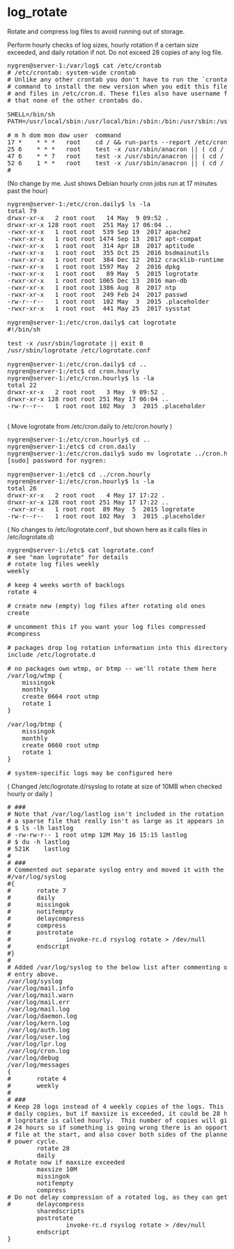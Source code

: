 # log_rotate
Rotate and compress log files to avoid running out of storage. 

Perform hourly checks of log sizes, hourly rotation if a certain size exceeded, and
daily rotation if not. Do not exceed 28 copies of any log file.

<pre>
nygren@server-1:/var/log$ cat /etc/crontab
# /etc/crontab: system-wide crontab
# Unlike any other crontab you don't have to run the `crontab'
# command to install the new version when you edit this file
# and files in /etc/cron.d. These files also have username fields,
# that none of the other crontabs do.

SHELL=/bin/sh
PATH=/usr/local/sbin:/usr/local/bin:/sbin:/bin:/usr/sbin:/usr/bin

# m h dom mon dow user  command
17 *    * * *   root    cd / && run-parts --report /etc/cron.hourly
25 6    * * *   root    test -x /usr/sbin/anacron || ( cd / && run-parts --report /etc/cron.daily )
47 6    * * 7   root    test -x /usr/sbin/anacron || ( cd / && run-parts --report /etc/cron.weekly )
52 6    1 * *   root    test -x /usr/sbin/anacron || ( cd / && run-parts --report /etc/cron.monthly )
#
</pre>
(No change by me. Just shows Debian hourly cron jobs run at 17 minutes past the hour)
<pre>
nygren@server-1:/etc/cron.daily$ ls -la
total 79
drwxr-xr-x   2 root root   14 May  9 09:52 .
drwxr-xr-x 128 root root  251 May 17 06:04 ..
-rwxr-xr-x   1 root root  539 Sep 19  2017 apache2
-rwxr-xr-x   1 root root 1474 Sep 13  2017 apt-compat
-rwxr-xr-x   1 root root  314 Apr 18  2017 aptitude
-rwxr-xr-x   1 root root  355 Oct 25  2016 bsdmainutils
-rwxr-xr-x   1 root root  384 Dec 12  2012 cracklib-runtime
-rwxr-xr-x   1 root root 1597 May  2  2016 dpkg
-rwxr-xr-x   1 root root   89 May  5  2015 logrotate
-rwxr-xr-x   1 root root 1065 Dec 13  2016 man-db
-rwxr-xr-x   1 root root 1386 Aug  8  2017 ntp
-rwxr-xr-x   1 root root  249 Feb 24  2017 passwd
-rw-r--r--   1 root root  102 May  3  2015 .placeholder
-rwxr-xr-x   1 root root  441 May 25  2017 sysstat

nygren@server-1:/etc/cron.daily$ cat logrotate
#!/bin/sh

test -x /usr/sbin/logrotate || exit 0
/usr/sbin/logrotate /etc/logrotate.conf

nygren@server-1:/etc/cron.daily$ cd ..
nygren@server-1:/etc$ cd cron.hourly
nygren@server-1:/etc/cron.hourly$ ls -la
total 22
drwxr-xr-x   2 root root   3 May  9 09:52 .
drwxr-xr-x 128 root root 251 May 17 06:04 ..
-rw-r--r--   1 root root 102 May  3  2015 .placeholder

</pre>
( Move logrotate from /etc/cron.daily to /etc/cron.hourly )
<pre>
nygren@server-1:/etc/cron.hourly$ cd ..
nygren@server-1:/etc$ cd cron.daily
nygren@server-1:/etc/cron.daily$ sudo mv logrotate ../cron.hourly/logrotate
[sudo] password for nygren:

nygren@server-1:/etc$ cd ../cron.hourly
nygren@server-1:/etc/cron.hourly$ ls -la
total 26
drwxr-xr-x   2 root root   4 May 17 17:22 .
drwxr-xr-x 128 root root 251 May 17 17:22 ..
-rwxr-xr-x   1 root root  89 May  5  2015 logrotate
-rw-r--r--   1 root root 102 May  3  2015 .placeholder
</pre>
( No changes to /etc/logrotate.conf , but shown here as it calls files in /etc/logrotate.d)
<pre>
nygren@server-1:/etc$ cat logrotate.conf
# see "man logrotate" for details
# rotate log files weekly
weekly

# keep 4 weeks worth of backlogs
rotate 4

# create new (empty) log files after rotating old ones
create

# uncomment this if you want your log files compressed
#compress

# packages drop log rotation information into this directory
include /etc/logrotate.d

# no packages own wtmp, or btmp -- we'll rotate them here
/var/log/wtmp {
    missingok
    monthly
    create 0664 root utmp
    rotate 1
}

/var/log/btmp {
    missingok
    monthly
    create 0660 root utmp
    rotate 1
}

# system-specific logs may be configured here
</pre>

( Changed /etc/logrotate.d/rsyslog to rotate at size of 10MB when checked hourly or daily )

<pre>
# ###
# Note that /var/log/lastlog isn't included in the rotation scheme as it is
# a sparse file that really isn't as large as it appears in  "ls".
# $ ls -lh lastlog
# -rw-rw-r-- 1 root utmp 12M May 16 15:15 lastlog
# $ du -h lastlog
# 521K    lastlog
#
# ###
# Commented out separate syslog entry and moved it with the others.
#/var/log/syslog
#{
#       rotate 7
#       daily
#       missingok
#       notifempty
#       delaycompress
#       compress
#       postrotate
#               invoke-rc.d rsyslog rotate > /dev/null
#       endscript
#}
#
# Added /var/log/syslog to the below list after commenting out the separate
# entry above.
/var/log/syslog
/var/log/mail.info
/var/log/mail.warn
/var/log/mail.err
/var/log/mail.log
/var/log/daemon.log
/var/log/kern.log
/var/log/auth.log
/var/log/user.log
/var/log/lpr.log
/var/log/cron.log
/var/log/debug
/var/log/messages
{
#       rotate 4
#       weekly
#
# ###
# Keep 28 logs instead of 4 weekly copies of the logs. This is likely to be 28
# daily copies, but if maxsize is exceeded, it could be 28 hourly copies if
# logrotate is called hourly.  This number of copies will give us coverage over
# 24 hours so if something is going wrong there is an opportunity to see a log
# file at the start, and also cover both sides of the planned two week MMO
# power cycle. 
        rotate 28
        daily
# Rotate now if maxsize exceeded
        maxsize 10M
        missingok
        notifempty
        compress
# Do not delay compression of a rotated log, as they can get big really fast.
#       delaycompress
        sharedscripts
        postrotate
                invoke-rc.d rsyslog rotate > /dev/null
        endscript
}
</pre>

